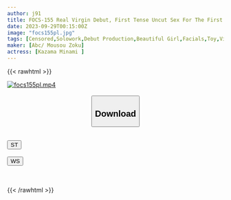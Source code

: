 ```yaml
---
author: j91
title: FOCS-155 Real Virgin Debut, First Tense Uncut Sex For The First Time, Minami Kazama
date: 2023-09-29T00:15:00Z
image: "focs155pl.jpg"
tags: [Censored,Solowork,Debut Production,Beautiful Girl,Facials,Toy,Virgin	]
maker: [Abc/ Mousou Zoku]
actress: [Kazama Minami ]
---
```



{{< rawhtml >}}

<div class="video" data-videoid="J98P6BzjLosoam">
    <a href="javascript:;">
        <img src="https://my.j91.asia/posts/focs155pl/focs155pl.jpg" width="WIDTH" height="HEIGHT" alt="focs155pl.mp4" loading="lazy">
    </a>
</div>

<script type="text/javascript" src="https://j91.asia/asset/on-demand-st.js"></script>

<br>
  <link rel="stylesheet" href="https://j91.asia/asset/bs5.css">
  
  <center>
  <button class="btn btn-primary" type="button" data-bs-toggle="collapse" data-bs-target=".multi-collapse" aria-expanded="false" aria-controls="multiCollapseExample1 multiCollapseExample2"><h2>Download</h2></button></center>
</p>
<div class="row">
  <div class="col">
    <div class="collapse multi-collapse" id="multiCollapseExample1">
      <div class="card card-body">
	      	      <br>
<div class="buttons">  
<a href="https://streamtape.to/v/J98P6BzjLosoam"><button class="btn-hover color-3"><i class="fa fa-download"></i> ST</button></a></div>
    </div>
  </div>
</div>
  <div class="col">
    <div class="collapse multi-collapse" id="multiCollapseExample2">
      <div class="card card-body">
	      <br>
<div class="buttons">
    <a href="https://wolfstream.tv/5t3g17q4ow54"><button class="btn-hover color-9"><i class="fa fa-download"></i> WS</button></a></div>
<br><br>
      </div>
    </div>
  </div>
</div>

{{< /rawhtml >}}
